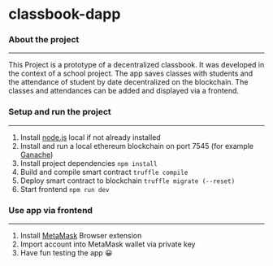 # classbook-dapp
### About the project

---
This Project is a prototype of a decentralized classbook.
It was developed in the context of a school project.
The app saves classes with students and the attendance of student by date decentralized on the blockchain. The classes and attendances can be added and displayed via a frontend.

### Setup and run the project

---
1. Install [node.js](https://nodejs.org/en/) local if not already installed
2. Install and run a local ethereum blockchain on port 7545 (for example [Ganache](https://www.trufflesuite.com/ganache))
3. Install project dependencies `npm install`
4. Build and compile smart contract `truffle compile`
5. Deploy smart contract to blockchain `truffle migrate (--reset)`
6. Start frontend `npm run dev`

### Use app via frontend

---
1. Install [MetaMask](https://metamask.io/) Browser extension
2. Import account into MetaMask wallet via private key
3. Have fun testing the app 😀
